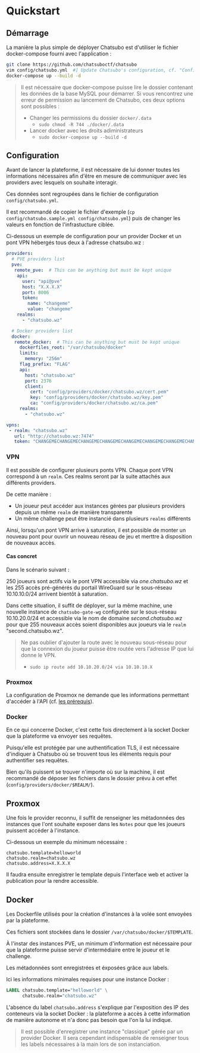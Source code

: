 # Quickstart

## Démarrage

La manière la plus simple de déployer Chatsubo est d'utiliser le fichier docker-compose fourni avec l'application :

```bash
git clone https://github.com/chatsuboctf/chatsubo
vim config/chatsubo.yml  #] Update Chatsubo's configuration, cf. "Configuration"
docker-compose up --build -d
```

> Il est nécessaire que docker-compose puisse lire le dossier contenant les données de la base MySQL pour démarrer. Si vous rencontrez une erreur de permission au lancement de Chatsubo, ces deux options sont possibles :
> 
> + Changer les permissions du dossier `docker/.data`
>   + `sudo chmod -R 744 ./docker/.data` 
> + Lancer docker avec les droits adiministrateurs
>   + `sudo docker-compose up --build -d`

## Configuration

Avant de lancer la plateforme, il est nécessaire de lui donner toutes les informations nécessaires afin d'être en mesure de communiquer avec les providers avec lesquels on souhaite interagir. 

Ces données sont regroupées dans le fichier de configuration `config/chatsubo.yml`.

Il est recommandé de copier le fichier d'exemple (`cp config/chatsubo.sample.yml config/chatsubo.yml`) puis de changer les valeurs en fonction de l'infrastucture ciblée.

Ci-dessous un exemple de configuration pour un provider Docker et un pont VPN hébergés tous deux à l'adresse chatsubo.wz :

```yaml
providers:
  # PVE providers list
  pve:
   remote_pve:  # This can be anything but must be kept unique
    api:
      user: "api@pve"
      host: "X.X.X.X"
      port: 8006
      token:
        name: "changeme"
        value: "changeme"
    realms:
      - "chatsubo.wz"

  # Docker providers list
  docker:
   remote_docker:  # This can be anything but must be kept unique
     dockerfiles_root: "/var/chatsubo/docker"
     limits:
       memory: "256m"
     flag_prefix: "FLAG"
     api:
       host: "chatsubo.wz"
       port: 2376
       client:
         cert: "config/providers/docker/chatsubo.wz/cert.pem"
         key: "config/providers/docker/chatsubo.wz/key.pem"
         ca: "config/providers/docker/chatsubo.wz/ca.pem"
     realms:
       - "chatsubo.wz"

vpns:
 - realm: "chatsubo.wz"
   url: "http://chatsubo.wz:7474"
   token: "CHANGEMECHANGEMECHANGEMECHANGEMECHANGEMECHANGEMECHANGEMECHANGEMECHANGEME"

```

### VPN

Il est possible de configurer plusieurs ponts VPN. Chaque pont VPN correspond à un `realm`. Ces realms seront par la suite attachés aux différents providers.

De cette manière :

+ Un joueur peut accéder aux instances gérées par plusieurs providers depuis un même `realm` de manière transparente
+ Un même challenge peut être instancié dans plusieurs `realms`  différents

Ainsi, lorsqu'un pont VPN arrive à saturation, il est possible de monter un nouveau pont pour ouvrir un nouveau réseau de jeu et merttre à disposition de nouveaux accès.

#### Cas concret

Dans le scénario suivant : 

250 joueurs sont actifs via le pont VPN accessible via *one.chatsubo.wz* et les 255 accès pré-générés du portail WireGuard sur le sous-réseau 10.10.10.0/24 arrivent bientôt à saturation.

Dans cette situation, il suffit de déployer, sur la même machine, une nouvelle instance de `chatsubo-gate-wg` configurée sur le sous-réseau 10.10.20.0/24 et accessible via le nom de domaine *second.chatsubo.wz* pour que 255 nouveaux accès soient disponibles aux joueurs via le `realm` "second.chatsubo.wz".

> Ne pas oublier d'ajouter la route avec le nouveau sous-réseau pour que la connexion du joueur puisse être routée vers l'adresse IP que lui donne le VPN.
> + `sudo ip route add 10.10.20.0/24 via 10.10.10.X`

### Proxmox

La configuration de Proxmox ne demande que les informations permettant d'accéder à l'API (cf. <a href="/docs/Introduction/requirements">les prérequis</a>).

### Docker

En ce qui concerne Docker, c'est cette fois directement à la socket Docker que la plateforme va envoyer ses requêtes.

Puisqu'elle est protégée par une authentification TLS, il est nécessaire d'indiquer à Chatsubo où se trouvent tous les éléments requis pour authentifier ses requêtes.

Bien qu'ils puissent se trouver n'importe où sur la machine, il est recommandé de déposer les fichiers dans le dossier prévu à cet effet (`config/providers/docker/$REALM/`).

## Proxmox

Une fois le provider reconnu, il suffit de renseigner les métadonnées des instances que l'ont souhaite exposer dans les `Notes` pour que les joueurs puissent accéder à l'instance.

Ci-dessous un exemple du minimum nécessaire :

```
chatsubo.template=helloworld
chatsubo.realm=chatsubo.wz
chatsubo.address=X.X.X.X
```

Il faudra ensuite enregistrer le template depuis l'interface web et activer la publication pour la rendre accessible.

## Docker

Les Dockerfile utilisés pour la création d'instances à la volée sont envoyées par la plateforme.

Ces fichiers sont stockées dans le dossier `/var/chatsubo/docker/$TEMPLATE`.

À l'instar des instances PVE, un minimum d'information est nécessaire pour que la plateforme puisse servir d'intermédiaire entre le joueur et le challenge.

Les métadonnées sont enregistrées et éxposées grâce aux labels. 

Ici les informations minimales requises pour une instance Docker :

```Dockerfile
LABEL chatsubo.template="helloworld" \
      chatsubo.realm="chatsubo.wz" 
```

L'absence du label `chatsubo.address` s'explique par l'exposition des IP des conteneurs via la socket Docker : la plateforme a accès à cette information de manière autonome et n'a donc pas besoin que l'on la lui indique.

> Il est possible d'enregistrer une instance "classique" gérée par un provider Docker. Il sera cependant indispensable de renseigner tous les labels nécessaires à la main lors de son instanciation.
